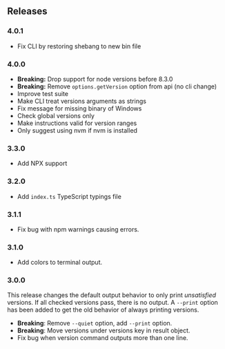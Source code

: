 ## Releases

### 4.0.1

* Fix CLI by restoring shebang to new bin file

### 4.0.0

* **Breaking:** Drop support for node versions before 8.3.0
* **Breaking:** Remove `options.getVersion` option from api (no
  cli change)
* Improve test suite
* Make CLI treat versions arguments as strings
* Fix message for missing binary of Windows
* Check global versions only
* Make instructions valid for version ranges
* Only suggest using nvm if nvm is installed

### 3.3.0

* Add NPX support

### 3.2.0

* Add `index.ts` TypeScript typings file

### 3.1.1

* Fix bug with npm warnings causing errors.

### 3.1.0

* Add colors to terminal output.

### 3.0.0

This release changes the default output behavior to only print
*unsatisfied* versions. If all checked versions pass, there is no
output. A `--print` option has been added to get the old behavior of
always printing versions.

* **Breaking**: Remove `--quiet` option, add `--print` option.
* **Breaking**: Move versions under versions key in result object.
* Fix bug when version command outputs more than one line.
